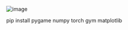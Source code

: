 ![image](https://github.com/user-attachments/assets/e52fa8b7-8d3b-48d5-a71e-4b591225bace)

pip install pygame numpy torch gym matplotlib
